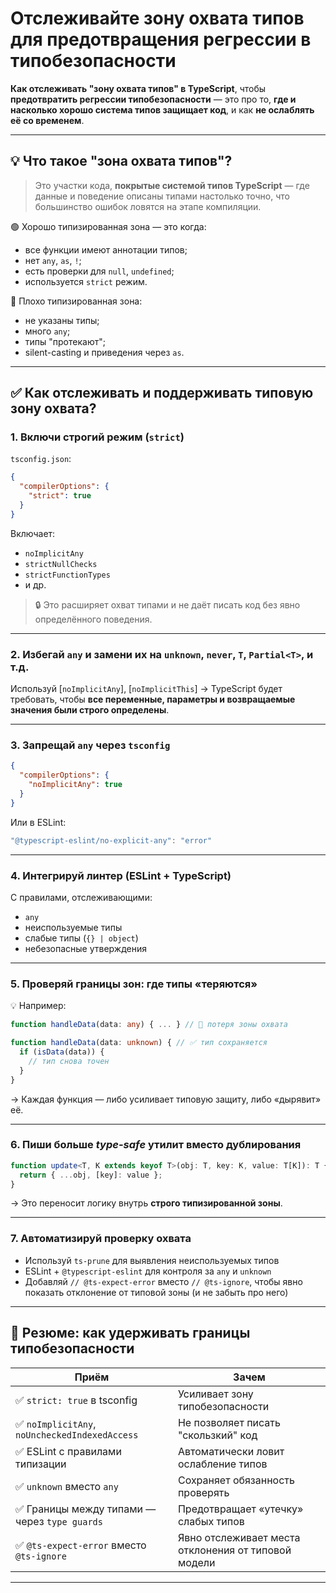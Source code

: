 # Отслеживайте зону охвата типов для предотвращения регрессии в типобезопасности

**Как отслеживать "зону охвата типов" в TypeScript**, чтобы **предотвратить регрессии типобезопасности** — это про то, **где и насколько хорошо система типов защищает код**, и как **не ослаблять её со временем**.

---

## 💡 Что такое "зона охвата типов"?

> Это участки кода, **покрытые системой типов TypeScript** — где данные и поведение описаны типами настолько точно, что большинство ошибок ловятся на этапе компиляции.

🟢 Хорошо типизированная зона — это когда:

* все функции имеют аннотации типов;
* нет `any`, `as`, `!`;
* есть проверки для `null`, `undefined`;
* используется `strict` режим.

🔴 Плохо типизированная зона:

* не указаны типы;
* много `any`;
* типы "протекают";
* silent-casting и приведения через `as`.

---

## ✅ Как отслеживать и поддерживать типовую зону охвата?

### 1. **Включи строгий режим (`strict`)**

`tsconfig.json`:

```json
{
  "compilerOptions": {
    "strict": true
  }
}
```

Включает:

* `noImplicitAny`
* `strictNullChecks`
* `strictFunctionTypes`
* и др.

> 🔒 Это расширяет охват типами и не даёт писать код без явно определённого поведения.

---

### 2. **Избегай `any` и замени их на `unknown`, `never`, `T`, `Partial<T>`, и т.д.**

Используй \[`noImplicitAny`], \[`noImplicitThis`]
→ TypeScript будет требовать, чтобы **все переменные, параметры и возвращаемые значения были строго определены**.

---

### 3. **Запрещай `any` через `tsconfig`**

```json
{
  "compilerOptions": {
    "noImplicitAny": true
  }
}
```

Или в ESLint:

```js
"@typescript-eslint/no-explicit-any": "error"
```

---

### 4. **Интегрируй линтер (ESLint + TypeScript)**

С правилами, отслеживающими:

* `any`
* неиспользуемые типы
* слабые типы (`{} | object`)
* небезопасные утверждения

---

### 5. **Проверяй границы зон: где типы «теряются»**

💡 Например:

```ts
function handleData(data: any) { ... } // 🔴 потеря зоны охвата

function handleData(data: unknown) { // ✅ тип сохраняется
  if (isData(data)) {
    // тип снова точен
  }
}
```

→ Каждая функция — либо усиливает типовую защиту, либо «дырявит» её.

---

### 6. **Пиши больше *type-safe* утилит вместо дублирования**

```ts
function update<T, K extends keyof T>(obj: T, key: K, value: T[K]): T {
  return { ...obj, [key]: value };
}
```

→ Это переносит логику внутрь **строго типизированной зоны**.

---

### 7. **Автоматизируй проверку охвата**

* Используй `ts-prune` для выявления неиспользуемых типов
* ESLint + `@typescript-eslint` для контроля за `any` и `unknown`
* Добавляй `// @ts-expect-error` вместо `// @ts-ignore`, чтобы явно показать отклонение от типовой зоны (и не забыть про него)

---

## 🧠 Резюме: как удерживать границы типобезопасности

| Приём                                         | Зачем                                               |
| --------------------------------------------- | --------------------------------------------------- |
| ✅ `strict: true` в tsconfig                   | Усиливает зону типобезопасности                     |
| ✅ `noImplicitAny`, `noUncheckedIndexedAccess` | Не позволяет писать "скользкий" код                 |
| ✅ ESLint с правилами типизации                | Автоматически ловит ослабление типов                |
| ✅ `unknown` вместо `any`                      | Сохраняет обязанность проверять                     |
| ✅ Границы между типами — через `type guards`  | Предотвращает «утечку» слабых типов                 |
| ✅ `@ts-expect-error` вместо `@ts-ignore`      | Явно отслеживает места отклонения от типовой модели |

---

